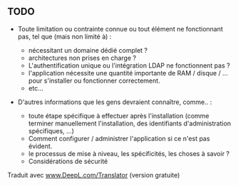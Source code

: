 ## TODO

* Toute limitation ou contrainte connue ou tout élément ne fonctionnant pas, tel que (mais non limité à) :
    * nécessitant un domaine dédié complet ?
    * architectures non prises en charge ?
    * L'authentification unique ou l'intégration LDAP ne fonctionnent pas ?
    * l'application nécessite une quantité importante de RAM / disque / ... pour s'installer ou fonctionner correctement.
    * etc...

* D'autres informations que les gens devraient connaître, comme.. :
    * toute étape spécifique à effectuer après l'installation (comme terminer manuellement l'installation, des identifiants d'administration spécifiques, ...)
    * Comment configurer / administrer l'application si ce n'est pas évident.
    * le processus de mise à niveau, les spécificités, les choses à savoir ?
    * Considérations de sécurité

Traduit avec www.DeepL.com/Translator (version gratuite)
